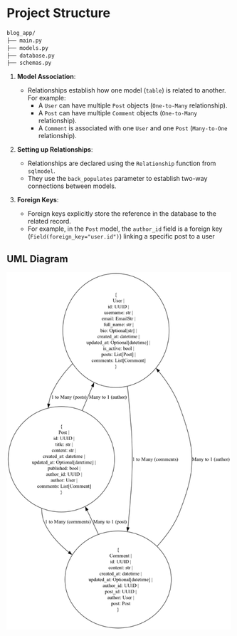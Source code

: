 # Project Structure

``` markdown
blog_app/
├── main.py
├── models.py
├── database.py
├── schemas.py
```

1. **Model Association**:
    - Relationships establish how one model (`table`) is related to another. For example:
        - A `User` can have multiple `Post` objects (`One-to-Many` relationship).
        - A `Post` can have multiple `Comment` objects (`One-to-Many` relationship).
        - A `Comment` is associated with one `User` and one `Post` (`Many-to-One` relationship).

2. **Setting up Relationships**:
    - Relationships are declared using the `Relationship` function from `sqlmodel`.
    - They use the `back_populates` parameter to establish two-way connections between models.

3. **Foreign Keys**:
    - Foreign keys explicitly store the reference in the database to the related record.
    - For example, in the `Post` model, the `author_id` field is a foreign key (`Field(foreign_key="user.id")`) linking
      a specific post to a user

## UML Diagram

<img src="sql_model_uml_with_relationships.png" alt="sql_model_uml_diagram" width="530"/>